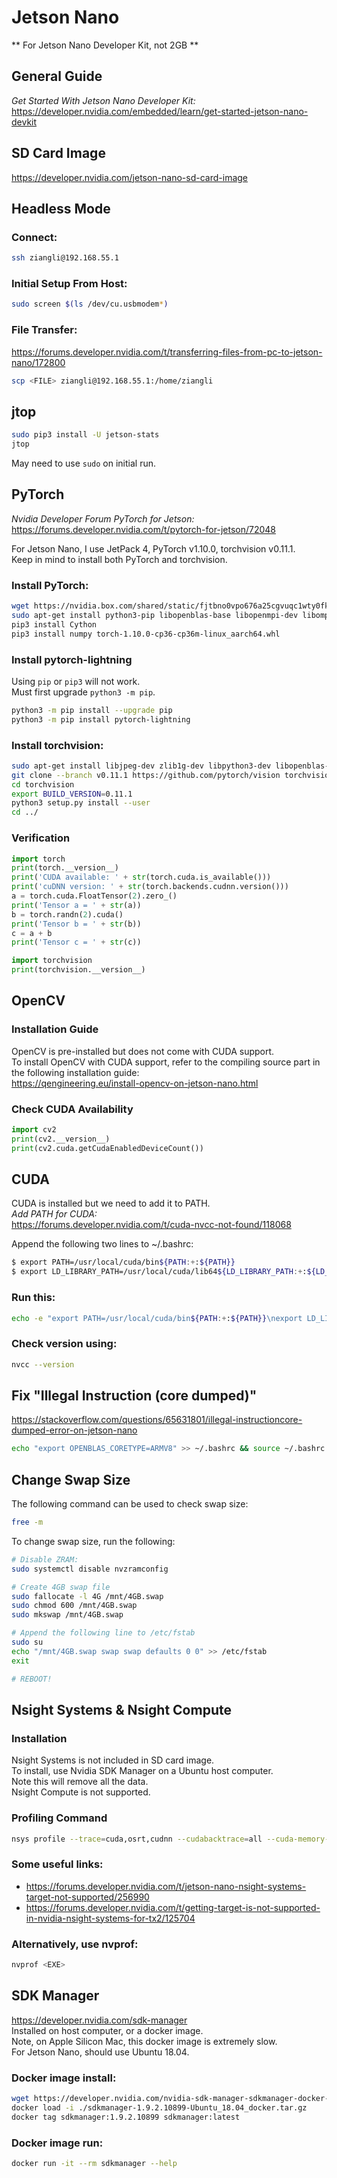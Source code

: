 # Jetson Nano
** For Jetson Nano Developer Kit, not 2GB **

## General Guide
*Get Started With Jetson Nano Developer Kit:*  
https://developer.nvidia.com/embedded/learn/get-started-jetson-nano-devkit

## SD Card Image
https://developer.nvidia.com/jetson-nano-sd-card-image

## Headless Mode
### Connect:
```bash
ssh ziangli@192.168.55.1
```
### Initial Setup From Host:
```bash
sudo screen $(ls /dev/cu.usbmodem*)
```
### File Transfer:
https://forums.developer.nvidia.com/t/transferring-files-from-pc-to-jetson-nano/172800
```bash
scp <FILE> ziangli@192.168.55.1:/home/ziangli
```

## jtop
```bash
sudo pip3 install -U jetson-stats
jtop
```
May need to use ```sudo``` on initial run.


## PyTorch
*Nvidia Developer Forum PyTorch for Jetson:*  
https://forums.developer.nvidia.com/t/pytorch-for-jetson/72048

For Jetson Nano, I use JetPack 4, PyTorch v1.10.0, torchvision v0.11.1.  
Keep in mind to install both PyTorch and torchvision.
### Install PyTorch:
```bash
wget https://nvidia.box.com/shared/static/fjtbno0vpo676a25cgvuqc1wty0fkkg6.whl -O torch-1.10.0-cp36-cp36m-linux_aarch64.whl
sudo apt-get install python3-pip libopenblas-base libopenmpi-dev libomp-dev
pip3 install Cython
pip3 install numpy torch-1.10.0-cp36-cp36m-linux_aarch64.whl
```
### Install pytorch-lightning
Using ```pip``` or ```pip3``` will not work. \
Must first upgrade ```python3 -m pip```.
```bash
python3 -m pip install --upgrade pip
python3 -m pip install pytorch-lightning
```
### Install torchvision:
```bash
sudo apt-get install libjpeg-dev zlib1g-dev libpython3-dev libopenblas-dev libavcodec-dev libavformat-dev libswscale-dev
git clone --branch v0.11.1 https://github.com/pytorch/vision torchvision
cd torchvision
export BUILD_VERSION=0.11.1
python3 setup.py install --user
cd ../
```
### Verification
```python
import torch
print(torch.__version__)
print('CUDA available: ' + str(torch.cuda.is_available()))
print('cuDNN version: ' + str(torch.backends.cudnn.version()))
a = torch.cuda.FloatTensor(2).zero_()
print('Tensor a = ' + str(a))
b = torch.randn(2).cuda()
print('Tensor b = ' + str(b))
c = a + b
print('Tensor c = ' + str(c))

import torchvision
print(torchvision.__version__)
```
## OpenCV
### Installation Guide
OpenCV is pre-installed but does not come with CUDA support. \
To install OpenCV with CUDA support, refer to the compiling source part in the following installation guide: \
https://qengineering.eu/install-opencv-on-jetson-nano.html
### Check CUDA Availability
```python
import cv2
print(cv2.__version__)
print(cv2.cuda.getCudaEnabledDeviceCount())
```

## CUDA
CUDA is installed but we need to add it to PATH.  
*Add PATH for CUDA:*  
https://forums.developer.nvidia.com/t/cuda-nvcc-not-found/118068

Append the following two lines to ~/.bashrc:
```bash
$ export PATH=/usr/local/cuda/bin${PATH:+:${PATH}}
$ export LD_LIBRARY_PATH=/usr/local/cuda/lib64${LD_LIBRARY_PATH:+:${LD_LIBRARY_PATH}}
```

### Run this:
```bash
echo -e "export PATH=/usr/local/cuda/bin${PATH:+:${PATH}}\nexport LD_LIBRARY_PATH=/usr/local/cuda/lib64${LD_LIBRARY_PATH:+:${LD_LIBRARY_PATH}}" >> ~/.bashrc && source ~/.bashrc
```
### Check version using:
```bash
nvcc --version
```

## Fix "Illegal Instruction (core dumped)"
https://stackoverflow.com/questions/65631801/illegal-instructioncore-dumped-error-on-jetson-nano
```bash
echo "export OPENBLAS_CORETYPE=ARMV8" >> ~/.bashrc && source ~/.bashrc
```

## Change Swap Size
The following command can be used to check swap size:
```bash
free -m
```
To change swap size, run the following:
```bash
# Disable ZRAM:
sudo systemctl disable nvzramconfig

# Create 4GB swap file
sudo fallocate -l 4G /mnt/4GB.swap
sudo chmod 600 /mnt/4GB.swap
sudo mkswap /mnt/4GB.swap

# Append the following line to /etc/fstab
sudo su
echo "/mnt/4GB.swap swap swap defaults 0 0" >> /etc/fstab
exit

# REBOOT!
```

## Nsight Systems & Nsight Compute
### Installation
Nsight Systems is not included in SD card image. \
To install, use Nvidia SDK Manager on a Ubuntu host computer. \
Note this will remove all the data. \
Nsight Compute is not supported.

### Profiling Command
```bash
nsys profile --trace=cuda,osrt,cudnn --cudabacktrace=all --cuda-memory-usage=true <EXE>
```

### Some useful links:  
* https://forums.developer.nvidia.com/t/jetson-nano-nsight-systems-target-not-supported/256990
* https://forums.developer.nvidia.com/t/getting-target-is-not-supported-in-nvidia-nsight-systems-for-tx2/125704

### Alternatively,  use nvprof:
```bash
nvprof <EXE>
```

## SDK Manager
https://developer.nvidia.com/sdk-manager  
Installed on host computer, or a docker image.   
Note, on Apple Silicon Mac, this docker image is extremely slow.  
For Jetson Nano, should use Ubuntu 18.04.   
### Docker image install:
```bash
wget https://developer.nvidia.com/nvidia-sdk-manager-sdkmanager-docker-image-ubuntu1804
docker load -i ./sdkmanager-1.9.2.10899-Ubuntu_18.04_docker.tar.gz
docker tag sdkmanager:1.9.2.10899 sdkmanager:latest
```
### Docker image run:
```bash
docker run -it --rm sdkmanager --help
```